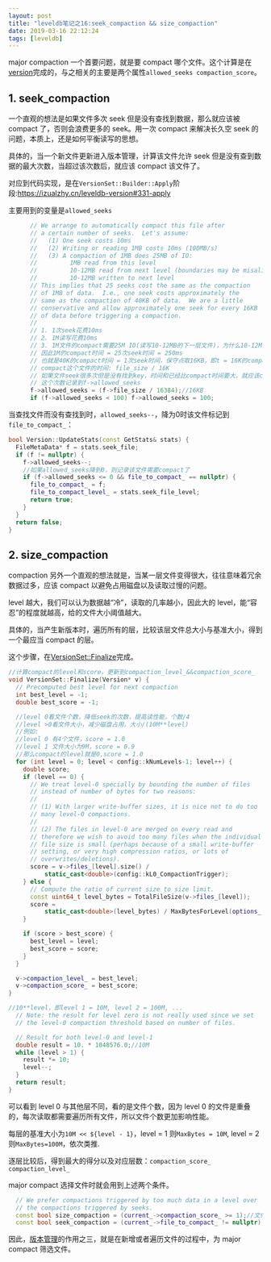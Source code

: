 ```yaml
---
layout: post
title: "leveldb笔记之16:seek_compaction && size_compaction"
date: 2019-03-16 22:12:24
tags: [leveldb]
---
```


major compaction 一个首要问题，就是要 compact 哪个文件。这个计算是在[version](https://izualzhy.cn/leveldb-version#331-apply)完成的，与之相关的主要是两个属性`allowed_seeks compaction_score`。

## 1. seek_compaction

一个直观的想法是如果文件多次 seek 但是没有查找到数据，那么就应该被 compact 了，否则会浪费更多的 seek。用一次 compact 来解决长久空 seek 的问题，本质上，还是如何平衡读写的思想。

具体的，当一个新文件更新进入版本管理，计算该文件允许 seek 但是没有查到数据的最大次数，当超过该次数后，就应该 compact 该文件了。

对应到代码实现，是在`VersionSet::Builder::Apply`阶段:<https://izualzhy.cn/leveldb-version#331-apply>

主要用到的变量是`allowed_seeks`

```cpp
      // We arrange to automatically compact this file after
      // a certain number of seeks.  Let's assume:
      //   (1) One seek costs 10ms
      //   (2) Writing or reading 1MB costs 10ms (100MB/s)
      //   (3) A compaction of 1MB does 25MB of IO:
      //         1MB read from this level
      //         10-12MB read from next level (boundaries may be misaligned)
      //         10-12MB written to next level
      // This implies that 25 seeks cost the same as the compaction
      // of 1MB of data.  I.e., one seek costs approximately the
      // same as the compaction of 40KB of data.  We are a little
      // conservative and allow approximately one seek for every 16KB
      // of data before triggering a compaction.
      //
      // 1. 1次seek花费10ms
      // 2. 1M读写花费10ms
      // 3. 1M文件的compact需要25M IO(读写10-12MB的下一层文件)，为什么10-12M?经验值?
      // 因此1M的compact时间 = 25次seek时间 = 250ms
      // 也就是40K的compact时间 = 1次seek时间，保守点取16KB，即t = 16K的compact时间 = 1次seek时间
      // compact这个文件的时间: file_size / 16K
      // 如果文件seek很多次但是没有找到key，时间和已经比compact时间要大，就应该compact了
      // 这个次数记录到f->allowed_seeks
      f->allowed_seeks = (f->file_size / 16384);//16KB
      if (f->allowed_seeks < 100) f->allowed_seeks = 100;
```

当查找文件而没有查找到时，`allowed_seeks--`，降为0时该文件标记到`file_to_compact_`：

```cpp
bool Version::UpdateStats(const GetStats& stats) {
  FileMetaData* f = stats.seek_file;
  if (f != nullptr) {
    f->allowed_seeks--;
    //如果allowed_seeks降到0，则记录该文件需要compact了
    if (f->allowed_seeks <= 0 && file_to_compact_ == nullptr) {
      file_to_compact_ = f;
      file_to_compact_level_ = stats.seek_file_level;
      return true;
    }
  }
  return false;
}
```

## 2. size_compaction

compaction 另外一个直观的想法就是，当某一层文件变得很大，往往意味着冗余数据过多，应该 compact 以避免占用磁盘以及读取过慢的问题。

level 越大，我们可以认为数据越“冷”，读取的几率越小，因此大的 level，能“容忍”的程度就越高，给的文件大小阈值越大。

具体的，当产生新版本时，遍历所有的层，比较该层文件总大小与基准大小，得到一个最应当 compact 的层。

这个步骤，在[VersionSet::Finalize](https://izualzhy.cn/leveldb-version#341-logandapply)完成。

```cpp
//计算compact的level和score，更新到compaction_level_&&compaction_score_
void VersionSet::Finalize(Version* v) {
  // Precomputed best level for next compaction
  int best_level = -1;
  double best_score = -1;

  //level 0看文件个数，降低seek的次数，提高读性能，个数/4
  //level >0看文件大小，减少磁盘占用，大小/(10M**level)
  //例如:
  //level 0 有4个文件，score = 1.0
  //level 1 文件大小为9M，score = 0.9
  //那么compact的level就是0,score = 1.0
  for (int level = 0; level < config::kNumLevels-1; level++) {
    double score;
    if (level == 0) {
      // We treat level-0 specially by bounding the number of files
      // instead of number of bytes for two reasons:
      //
      // (1) With larger write-buffer sizes, it is nice not to do too
      // many level-0 compactions.
      //
      // (2) The files in level-0 are merged on every read and
      // therefore we wish to avoid too many files when the individual
      // file size is small (perhaps because of a small write-buffer
      // setting, or very high compression ratios, or lots of
      // overwrites/deletions).
      score = v->files_[level].size() /
          static_cast<double>(config::kL0_CompactionTrigger);
    } else {
      // Compute the ratio of current size to size limit.
      const uint64_t level_bytes = TotalFileSize(v->files_[level]);
      score =
          static_cast<double>(level_bytes) / MaxBytesForLevel(options_, level);
    }

    if (score > best_score) {
      best_level = level;
      best_score = score;
    }
  }

  v->compaction_level_ = best_level;
  v->compaction_score_ = best_score;
}

//10**level，即level 1 = 10M, level 2 = 100M, ...                                                                  static double MaxBytesForLevel(const Options* options, int level) {
  // Note: the result for level zero is not really used since we set
  // the level-0 compaction threshold based on number of files.

  // Result for both level-0 and level-1
  double result = 10. * 1048576.0;//10M
  while (level > 1) {
    result *= 10;
    level--;
  }
  return result;
}
```

可以看到 level 0 与其他层不同，看的是文件个数，因为 level 0 的文件是重叠的，每次读取都需要遍历所有文件，所以文件个数更加影响性能。

每层的基准大小为`10M << ${level - 1}`，level = 1 则`MaxBytes = 10M`, level = 2 则`MaxBytes=100M`，依次类推.

逐层比较后，得到最大的得分以及对应层数：`compaction_score_ compaction_level_`

major compact 选择文件时就会用到上述两个条件。

```cpp
  // We prefer compactions triggered by too much data in a level over
  // the compactions triggered by seeks.
  const bool size_compaction = (current_->compaction_score_ >= 1);//文件数过多
  const bool seek_compaction = (current_->file_to_compact_ != nullptr);//seek了多次文件但是没有查到，记录到的file_to_compact_
```

因此，[版本管理](https://izualzhy.cn/leveldb-version#1-%E4%B8%BA%E4%BB%80%E4%B9%88%E8%A6%81%E6%9C%89%E7%89%88%E6%9C%AC%E7%AE%A1%E7%90%86)的作用之三，就是在新增或者遍历文件的过程中，为 major compact 筛选文件。

